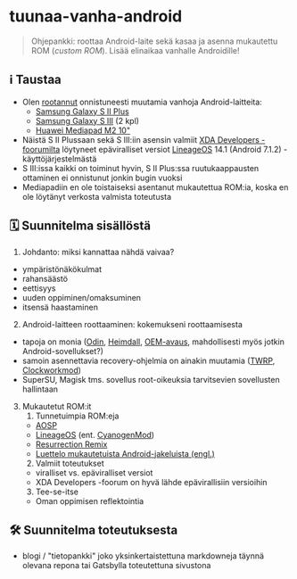 # tuunaa-vanha-android
> Ohjepankki: roottaa Android-laite sekä kasaa ja asenna mukautettu ROM (_custom ROM_). Lisää elinaikaa vanhalle Androidille!

## ℹ️ Taustaa
- Olen [rootannut](https://en.wikipedia.org/wiki/Rooting_(Android)) onnistuneesti muutamia vanhoja Android-laitteita:
  - [Samsung Galaxy S II Plus](https://www.gsmarena.com/samsung_i9105_galaxy_s_ii_plus-5213.php)
  - [Samsung Galaxy S III](https://www.gsmarena.com/samsung_i9300_galaxy_s_iii-4238.php) (2 kpl)
  - [Huawei Mediapad M2 10"](https://www.gsmarena.com/huawei_mediapad_m2_10_0-7854.php)
- Näistä S II Plussaan sekä S III:iin asensin valmiit [XDA Developers -foorumilta](https://forum.xda-developers.com/) löytyneet epäviralliset versiot [LineageOS](https://en.wikipedia.org/wiki/LineageOS) 14.1 (Android 7.1.2) -käyttöjärjestelmästä
- S III:issa kaikki on toiminut hyvin, S II Plus:ssa ruutukaappausten ottaminen ei onnistunut jonkin bugin vuoksi
- Mediapadiin en ole toistaiseksi asentanut mukautettua ROM:ia, koska en ole löytänyt verkosta valmista toteutusta

## 🗓️ Suunnitelma sisällöstä

1. Johdanto: miksi kannattaa nähdä vaivaa?
  - ympäristönäkökulmat
  - rahansäästö
  - eettisyys
  - uuden oppiminen/omaksuminen
  - itsensä haastaminen
2. Android-laitteen roottaaminen: kokemukseni roottaamisesta
  - tapoja on monia ([Odin](https://en.wikipedia.org/wiki/Odin_(firmware_flashing_software)), [Heimdall](https://en.wikipedia.org/wiki/Odin_(firmware_flashing_software)#Alternatives), [OEM-avaus](https://en.wikipedia.org/wiki/Rooting_(Android)#Bootloader_Unlock), mahdollisesti myös jotkin Android-sovellukset?)
  - samoin asennettavia recovery-ohjelmia on ainakin muutamia ([TWRP](https://en.wikipedia.org/wiki/Team_Win_Recovery_Project), [Clockworkmod](https://en.wikipedia.org/wiki/ClockworkMod))
  - SuperSU, Magisk tms. sovellus root-oikeuksia tarvitsevien sovellusten hallintaan
3. Mukautetut ROM:it
   1. Tunnetuimpia ROM:eja
   - [AOSP](https://en.wikipedia.org/wiki/Android_(operating_system)#AOSP)
   - [LineageOS](https://en.wikipedia.org/wiki/LineageOS) (ent. [CyanogenMod](https://en.wikipedia.org/wiki/CyanogenMod))
   - [Resurrection Remix](https://en.wikipedia.org/wiki/Resurrection_Remix_OS)
   - [Luettelo mukautetuista Android-jakeluista (engl.)](https://en.wikipedia.org/wiki/List_of_custom_Android_distributions)
   2. Valmiit toteutukset
   - viralliset vs. epäviralliset versiot
   - XDA Developers -foorum on hyvä lähde epävirallisiin versioihin
   3. Tee-se-itse
   - Oman oppimisen reflektointia

## 🛠️ Suunnitelma toteutuksesta
- blogi / "tietopankki" joko yksinkertaistettuna markdowneja täynnä olevana repona tai Gatsbylla toteutettuna sivustona
